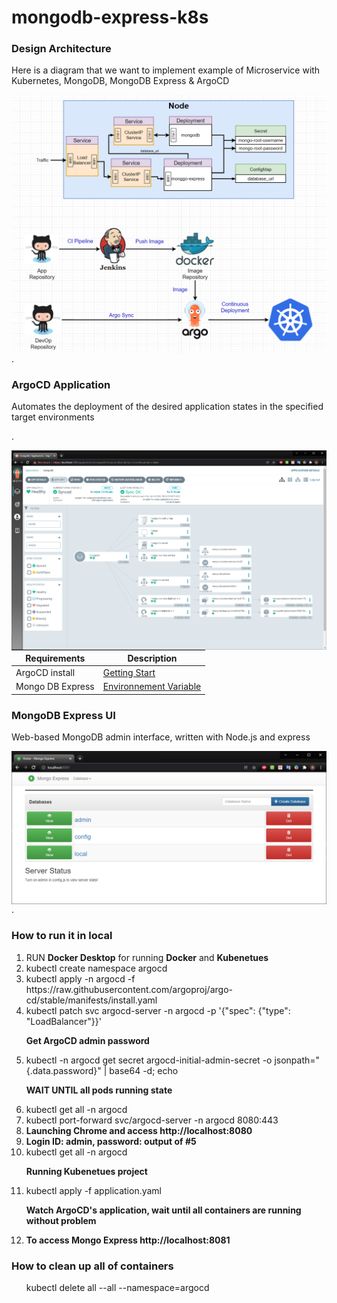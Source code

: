 # mongodb-express-k8s

<h3>Design Architecture </h3>
<p>Here is a diagram that we want to implement example of Microservice with Kubernetes, MongoDB, MongoDB Express & ArgoCD</p>
<img src="images/design-architecture.png"
     alt="Markdown Monster icon"
     style="float: left; margin-right: 10px;" />
<p>.</p>
<h3>ArgoCD Application </h3>
<p>Automates the deployment of the desired application states in the specified target environments</p>

<p>.</p>
<img src="images/argocd-application.png"
     alt="Markdown Monster icon"
     style="float: left; margin-right: 10px;" />

| Requirements      | Description |
| ---- | --- |
| ArgoCD install           | [Getting Start](https://argo-cd.readthedocs.io/en/stable/getting_started/)       |
| Mongo DB Express        | [ Environnement Variable](https://github.com/mongo-express/mongo-express)        |
<h3>MongoDB Express UI </h3>
<p></p>
<p>Web-based MongoDB admin interface, written with Node.js and express</p>
<img src="images/mongoDB-express.png"
     alt="Markdown Monster icon"
     style="float: left; margin-right: 10px;" />
<p>.</p>
<h3>   </h3>
<h3> How to run it in local </h3>
<ol>
  <li>RUN <b>Docker Desktop</b> for running <b>Docker</b> and <b>Kubenetues</b></li>
  <li>kubectl create namespace argocd</li>
  <li>kubectl apply -n argocd -f https://raw.githubusercontent.com/argoproj/argo-cd/stable/manifests/install.yaml</li>
  <li>kubectl patch svc argocd-server -n argocd -p '{"spec": {"type": "LoadBalancer"}}'</li>
  <p><b>Get ArgoCD admin password</b></p>
  <li>kubectl -n argocd get secret argocd-initial-admin-secret -o jsonpath="{.data.password}" | base64 -d; echo</li>
  <p><b>WAIT UNTIL all pods running state</b></p>
  <li>kubectl get all -n argocd</li>
  <li>kubectl port-forward svc/argocd-server -n argocd 8080:443</li>
  <li><b>Launching Chrome and access http://localhost:8080</b></li>
  <li><b>Login ID: admin, password: output of #5</b></li>
  <li>kubectl get all -n argocd</li>
  <p><b>Running Kubenetues project</b></p>
  <li>kubectl apply -f application.yaml</li>
  <p><b>Watch ArgoCD's application, wait until all containers are running without problem</b></p>
  <li><b>To access Mongo Express http://localhost:8081</b></li>
</ol>

<h3> How to clean up all of containers</h3>
<ol>
     <p>kubectl delete all --all --namespace=argocd</p>
</ol>

